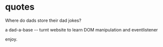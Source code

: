 # quotes

Where do dads store their dad jokes? 

a dad-a-base -- turnt website to learn DOM manipulation and eventlistener 

enjoy.